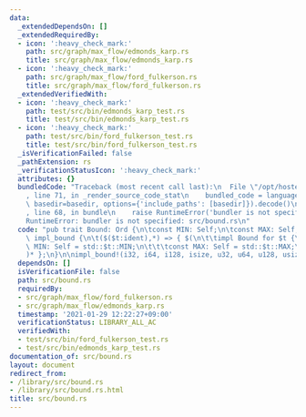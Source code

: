 ```yaml
---
data:
  _extendedDependsOn: []
  _extendedRequiredBy:
  - icon: ':heavy_check_mark:'
    path: src/graph/max_flow/edmonds_karp.rs
    title: src/graph/max_flow/edmonds_karp.rs
  - icon: ':heavy_check_mark:'
    path: src/graph/max_flow/ford_fulkerson.rs
    title: src/graph/max_flow/ford_fulkerson.rs
  _extendedVerifiedWith:
  - icon: ':heavy_check_mark:'
    path: test/src/bin/edmonds_karp_test.rs
    title: test/src/bin/edmonds_karp_test.rs
  - icon: ':heavy_check_mark:'
    path: test/src/bin/ford_fulkerson_test.rs
    title: test/src/bin/ford_fulkerson_test.rs
  _isVerificationFailed: false
  _pathExtension: rs
  _verificationStatusIcon: ':heavy_check_mark:'
  attributes: {}
  bundledCode: "Traceback (most recent call last):\n  File \"/opt/hostedtoolcache/Python/3.9.1/x64/lib/python3.9/site-packages/onlinejudge_verify/documentation/build.py\"\
    , line 71, in _render_source_code_stat\n    bundled_code = language.bundle(stat.path,\
    \ basedir=basedir, options={'include_paths': [basedir]}).decode()\n  File \"/opt/hostedtoolcache/Python/3.9.1/x64/lib/python3.9/site-packages/onlinejudge_verify/languages/user_defined.py\"\
    , line 68, in bundle\n    raise RuntimeError('bundler is not specified: {}'.format(path.as_posix()))\n\
    RuntimeError: bundler is not specified: src/bound.rs\n"
  code: "pub trait Bound: Ord {\n\tconst MIN: Self;\n\tconst MAX: Self;\n}\n\nmacro_rules!\
    \ impl_bound {\n\t($($t:ident),*) => { $(\n\t\timpl Bound for $t {\n\t\t\tconst\
    \ MIN: Self = std::$t::MIN;\n\t\t\tconst MAX: Self = std::$t::MAX;\n\t\t}\n\t\
    )* };\n}\n\nimpl_bound!(i32, i64, i128, isize, u32, u64, u128, usize);\n"
  dependsOn: []
  isVerificationFile: false
  path: src/bound.rs
  requiredBy:
  - src/graph/max_flow/ford_fulkerson.rs
  - src/graph/max_flow/edmonds_karp.rs
  timestamp: '2021-01-29 12:22:27+09:00'
  verificationStatus: LIBRARY_ALL_AC
  verifiedWith:
  - test/src/bin/ford_fulkerson_test.rs
  - test/src/bin/edmonds_karp_test.rs
documentation_of: src/bound.rs
layout: document
redirect_from:
- /library/src/bound.rs
- /library/src/bound.rs.html
title: src/bound.rs
---
```

